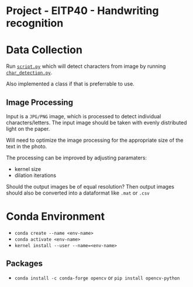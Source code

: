# Project - EITP40 - Handwriting recognition

# Data Collection

Run [`script.py`](/script.py) which will detect characters from image by running [`char_detection.py`](/char_detection.py).

Also implemented a class if that is preferrable to use.

## Image Processing

Input is a `JPG/PNG` image, which is processed to detect individual characters/letters. The input image should be taken with evenly distributed light on the paper.

Will need to optimize the image processing for the appropriate size of the text in the photo.

The processing can be improved by adjusting paramaters:

- kernel size
- dilation iterations

Should the output images be of equal resolution?
Then output images should also be converted into a dataformat like `.mat` or `.csv`

# Conda Environment

- `conda create --name <env-name>`
- `conda activate <env-name>`
- `kernel install --user --name=<env-name>`

## Packages

- `conda install -c conda-forge opencv` or `pip install opencv-python`
